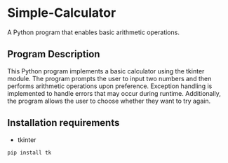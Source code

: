 # Simple-Calculator
A Python program that enables basic arithmetic operations.

Program Description
--
This Python program implements a basic calculator using the tkinter module. The program prompts the user to input two numbers and then performs arithmetic operations upon preference. Exception handling is implemented to handle errors that may occur during runtime. Additionally, the program allows the user to choose whether they want to try again.

Installation requirements
--
- tkinter

```bash
pip install tk
```
